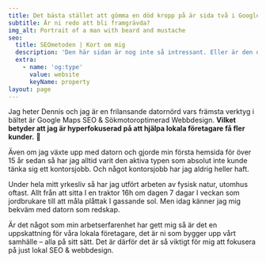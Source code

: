 ```yaml
---
title: Det bästa stället att gömma en död kropp på är sida två i Google.
subtitle: Är ni redo att bli framgrävda?
img_alt: Portrait of a man with beard and mustache
seo:
  title: SEOmetoden | Kort om mig
  description: 'Den här sidan är nog inte så intressant. Eller är den det? '
  extra:
    - name: 'og:type'
      value: website
      keyName: property
layout: page
---
```

Jag heter Dennis och jag är en frilansande datornörd vars främsta verktyg i bältet är Google Maps SEO & Sökmotoroptimerad Webbdesign. **Vilket betyder att
jag är hyperfokuserad på att hjälpa lokala företagare få fler kunder.** :rocket:

Även om jag växte upp med datorn och gjorde min första hemsida för över
15 år sedan så har jag alltid varit den aktiva typen som absolut
inte kunde tänka sig ett kontorsjobb. Och något kontorsjobb har jag
aldrig heller haft.

Under hela mitt yrkesliv så har jag utfört arbeten av fysisk
natur, utomhus oftast. Allt från att sitta I en traktor 16h om dagen
7 dagar I veckan som jordbrukare till att måla plåttak I gassande
sol. Men idag känner jag mig bekväm med datorn som redskap.

Är det något som min arbetserfarenhet har gett mig så är det
en uppskattning för våra lokala företagare, det är ni som bygger
upp vårt samhälle – alla på sitt sätt. Det är därför det är så viktigt för mig att fokusera på just lokal SEO & webbdesign.
